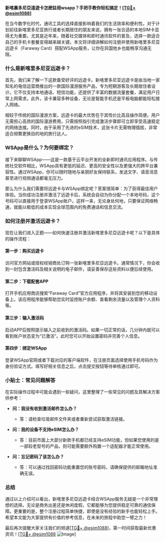 **新喀裏多尼亞遠遊卡怎麽註冊wsapp？手把手教你轻松搞定！[[TG💪+ @esim1088](https://t.me/s/esim1088)]**

在当今数字化时代，通讯工具的选择直接影响着我们的生活效率和便利性。对于计划前往新喀里多尼亚旅行或者长期居住的朋友来说，拥有一张合适的本地SIM卡显得尤为重要。尤其是近年来，随着社交媒体和即时通讯软件的普及，选择一款适合自己的手机卡套餐变得越来越关键。本文将详细讲解如何注册并使用新喀里多尼亚远遊卡（Faraway Card）搭配WSApp服务，让你在异国他乡也能畅享沟通无阻。

### 什么是新喀里多尼亚远遊卡？

首先，我们来了解一下这款备受好评的远遊卡。新喀里多尼亚远遊卡是由当地一家知名的电信运营商推出的一款国际漫游服务产品，专为短期游客及长期居住者设计。它不仅支持本地通话、短信功能，还提供了丰富的数据流量套餐，满足用户日常上网需求。此外，该卡兼容多种设备，无论是智能手机还是平板电脑都能轻松接入网络。

相较于传统的国际漫游方案，远遊卡的最大优势在于其性价比高且操作简便。用户无需担心高昂的国际漫游费用，只需按照指引完成激活步骤即可立即享受高速稳定的网络连接。同时，由于采用了先进的eSIM技术，这张卡片无需物理插拔，非常适合频繁更换目的地的旅行达人。

### WSApp是什么？为何要绑定？

接下来聊聊WSApp——这是一款基于云平台开发的全新即时通讯应用程序。与传统社交软件相比，WSApp具有更低的延迟、更高的安全性以及更强大的跨平台兼容性。通过WSApp，你可以随时随地与亲朋好友保持联系，发送文字、语音消息甚至进行视频通话都毫无压力。

那么为什么我们需要将远遊卡与WSApp绑定呢？答案很简单：为了获得最佳用户体验。当你成功注册并激活了远遊卡后，系统会自动为你分配一个本地号码，这个号码可以直接用于登录WSApp账户。这样一来，无论身处何地，只要保证网络畅通，就能以极低的成本实现全球范围内的免费通话和信息交流。

### 如何注册并激活远遊卡？

现在让我们进入正题——如何快速注册并激活新喀里多尼亞远遊卡呢？以下是具体的操作流程：

#### 第一步：购买远遊卡
访问官方网站或授权经销商处订购一张新喀里多尼亞远遊卡。通常情况下，你会收到一封包含激活码及相关说明的电子邮件，请妥善保存这些资料以便后续使用。

#### 第二步：下载配套APP
打开手机应用商店搜索“Faraway Card”官方应用程序，并将其安装到您的移动设备上。该应用程序能够帮助您实时监控账户余额、查看剩余流量以及管理个人资料等。

#### 第三步：输入激活码
启动APP后按照提示输入之前收到的激活码。如果一切正常的话，几分钟内就可以看到账户状态变为“已激活”。此时您可以开始设置密码并完善个人信息。

#### 第四步：绑定WSApp
登录WSApp官网或者下载对应的客户端软件，在注册页面选择使用手机号码作为身份验证方式。填写好相关信息之后，点击提交按钮等待审核通过即可。

### 小贴士：常见问题解答

在实际操作过程中可能会遇到一些疑问，这里整理了一些常见的问题及其解决方案供参考：

- **问：我没有收到激活邮件怎么办？**
  - 答：请检查垃圾邮件文件夹或者重新尝试获取激活链接。
  
- **问：我的设备不支持eSIM怎么办？**
  - 答：目前市面上大部分新款手机都已经支持eSIM功能，但如果您使用的是一部较老型号的产品，则可能需要额外购置一个适配器才能正常使用。

- **问：忘记密码了该怎么办？**
  - 答：可以通过找回密码功能重置您的账号密码，请确保提供的邮箱地址准确无误。

### 总结

通过以上介绍可以看出，新喀里多尼亞远遊卡结合WSApp服务无疑是一个非常理想的选择。无论是商务出差还是休闲度假，它都能够为您提供稳定可靠的通信保障。更重要的是，整个注册过程简单快捷，即使是没有经验的新手也能轻松上手。希望本文能为大家提供有价值的参考信息，在未来的旅程中助您一臂之力！

最后再次提醒大家关注我们的频道[[TG💪+ @esim1088](https://t.me/s/esim1088)]，第一时间获取最新优惠资讯！[[TG💪+ @esim1088](https://t.me/s/esim1088) ![Image](https://i.postimg.cc/4NQfJmqS/Snipaste-2025-05-13-00-14-12.png)]